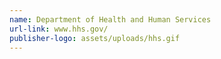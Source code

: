 ```yaml
---
name: Department of Health and Human Services
url-link: www.hhs.gov/
publisher-logo: assets/uploads/hhs.gif
---
```


